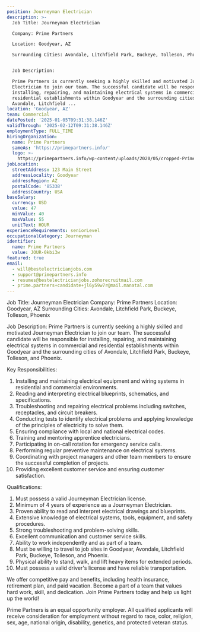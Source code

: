 ```yaml
---
position: Journeyman Electrician
description: >-
  Job Title: Journeyman Electrician

  Company: Prime Partners

  Location: Goodyear, AZ

  Surrounding Cities: Avondale, Litchfield Park, Buckeye, Tolleson, Phoenix


  Job Description:

  Prime Partners is currently seeking a highly skilled and motivated Journeyman
  Electrician to join our team. The successful candidate will be responsible for
  installing, repairing, and maintaining electrical systems in commercial and
  residential establishments within Goodyear and the surrounding cities of
  Avondale, Litchfield ...
location: 'Goodyear, AZ'
team: Commercial
datePosted: '2025-01-05T09:31:38.146Z'
validThrough: '2025-02-12T09:31:38.146Z'
employmentType: FULL_TIME
hiringOrganization:
  name: Prime Partners
  sameAs: 'https://primepartners.info/'
  logo: >-
    https://primepartners.info/wp-content/uploads/2020/05/cropped-Prime-Partners-Logo-NO-BG-1-1.png
jobLocation:
  streetAddress: 123 Main Street
  addressLocality: Goodyear
  addressRegion: AZ
  postalCode: '85338'
  addressCountry: USA
baseSalary:
  currency: USD
  value: 47
  minValue: 40
  maxValue: 55
  unitText: HOUR
experienceRequirements: seniorLevel
occupationalCategory: Journeyman
identifier:
  name: Prime Partners
  value: JOUR-0kbi3w
featured: true
email:
  - will@bestelectricianjobs.com
  - support@primepartners.info
  - resumes@bestelectricianjobs.zohorecruitmail.com
  - prime.partners+candidate+jl6y59w7r@mail.manatal.com
---
```




Job Title: Journeyman Electrician
Company: Prime Partners
Location: Goodyear, AZ
Surrounding Cities: Avondale, Litchfield Park, Buckeye, Tolleson, Phoenix

Job Description:
Prime Partners is currently seeking a highly skilled and motivated Journeyman Electrician to join our team. The successful candidate will be responsible for installing, repairing, and maintaining electrical systems in commercial and residential establishments within Goodyear and the surrounding cities of Avondale, Litchfield Park, Buckeye, Tolleson, and Phoenix.

Key Responsibilities:

1. Installing and maintaining electrical equipment and wiring systems in residential and commercial environments.
2. Reading and interpreting electrical blueprints, schematics, and specifications.
3. Troubleshooting and repairing electrical problems including switches, receptacles, and circuit breakers.
4. Conducting tests to identify electrical problems and applying knowledge of the principles of electricity to solve them.
5. Ensuring compliance with local and national electrical codes.
6. Training and mentoring apprentice electricians.
7. Participating in on-call rotation for emergency service calls.
8. Performing regular preventive maintenance on electrical systems.
9. Coordinating with project managers and other team members to ensure the successful completion of projects.
10. Providing excellent customer service and ensuring customer satisfaction.

Qualifications:

1. Must possess a valid Journeyman Electrician license.
2. Minimum of 4 years of experience as a Journeyman Electrician.
3. Proven ability to read and interpret electrical drawings and blueprints.
4. Extensive knowledge of electrical systems, tools, equipment, and safety procedures.
5. Strong troubleshooting and problem-solving skills.
6. Excellent communication and customer service skills.
7. Ability to work independently and as part of a team.
8. Must be willing to travel to job sites in Goodyear, Avondale, Litchfield Park, Buckeye, Tolleson, and Phoenix.
9. Physical ability to stand, walk, and lift heavy items for extended periods.
10. Must possess a valid driver's license and have reliable transportation.

We offer competitive pay and benefits, including health insurance, retirement plan, and paid vacation. Become a part of a team that values hard work, skill, and dedication. Join Prime Partners today and help us light up the world!

Prime Partners is an equal opportunity employer. All qualified applicants will receive consideration for employment without regard to race, color, religion, sex, age, national origin, disability, genetics, and protected veteran status.
